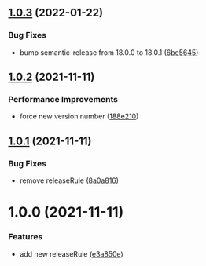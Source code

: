 ## [1.0.3](https://github.com/anders1101/semantic-release-configuration/compare/1.0.2...1.0.3) (2022-01-22)


### Bug Fixes

* bump semantic-release from 18.0.0 to 18.0.1 ([6be5645](https://github.com/anders1101/semantic-release-configuration/commit/6be5645acc7a1816e8fac200b8e842da2dda910e))

## [1.0.2](https://github.com/anders1101/semantic-release-configuration/compare/1.0.1...1.0.2) (2021-11-11)


### Performance Improvements

* force new version number ([188e210](https://github.com/anders1101/semantic-release-configuration/commit/188e2105b04dc30935e89f2c965ea10fa5deaaec))

## [1.0.1](https://github.com/anders1101/semantic-release-configuration/compare/1.0.0...1.0.1) (2021-11-11)


### Bug Fixes

* remove releaseRule ([8a0a816](https://github.com/anders1101/semantic-release-configuration/commit/8a0a81645a319e891a733cde0c1ae3d2170707e5))

# 1.0.0 (2021-11-11)


### Features

* add new releaseRule ([e3a850e](https://github.com/anders1101/semantic-release-configuration/commit/e3a850e4594f1d9f480cb612333e6b911208c20c))
